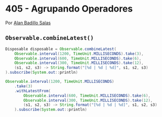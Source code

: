 # 405 - Agrupando Operadores

Por [Alan Badillo Salas](https://www.nomadacode.com)

## `Observable.combineLatest()`

```java
Disposable disposable = Observable.combineLatest(
    Observable.interval(1200, TimeUnit.MILLISECONDS).take(3),
    Observable.interval(600, TimeUnit.MILLISECONDS).take(6),
    Observable.interval(300, TimeUnit.MILLISECONDS).take(12),
    (s1, s2, s3) -> String.format("[%d | %d | %d]", s1, s2, s3)
).subscribe(System.out::println)

Observable.interval(1200, TimeUnit.MILLISECONDS)
    .take(3)
    .withLatestFrom(
        Observable.interval(600, TimeUnit.MILLISECONDS).take(6),
        Observable.interval(300, TimeUnit.MILLISECONDS).take(12),
        (s1, s2, s3) -> String.format("[%d | %d | %d]", s1, s2, s3)
    ).subscribe(System.out::println)
```